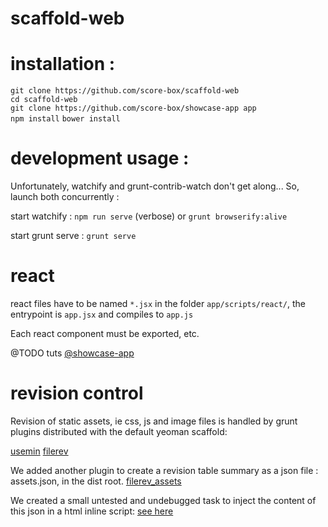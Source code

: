 # scaffold-web

# installation :

```git clone https://github.com/score-box/scaffold-web```  
```cd scaffold-web```  
```git clone https://github.com/score-box/showcase-app app```  
```npm install```
```bower install```

# development usage :

Unfortunately, watchify and grunt-contrib-watch don't get along...
So, launch both concurrently :

start watchify :
```npm run serve``` (verbose) or ```grunt browserify:alive```

start grunt serve :
```grunt serve```

# react

react files have to be named ```*.jsx``` in the folder ```app/scripts/react/```, the entrypoint is ```app.jsx``` and compiles to ```app.js```

Each react component must be exported, etc.

@TODO tuts [@showcase-app](https://github.com/Score-box/showcase-app)

# revision control

Revision of static assets, ie css, js and image files is handled by grunt plugins distributed with the default yeoman scaffold:

[usemin]()
[filerev]()

We added another plugin to create a revision table summary as a json file : assets.json, in the dist root.
[filerev_assets]()

We created a small untested and undebugged task to inject the content of this json in a html inline script: [see here](/docs/revInjector.md)